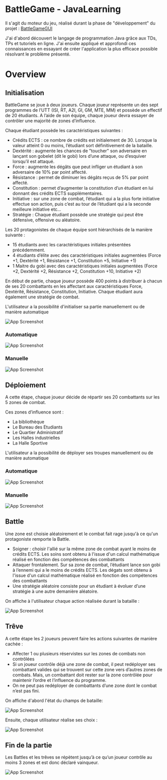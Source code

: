 
# BattleGame - JavaLearning

Il s'agit du moteur du jeu, réalisé durant la phase de "développement" du projet : [BattleGameGUI](https://github.com/Younnsss/JavaLearning_BattleGameGUI)

J'ai d'abord découvert le langage de programmation Java grâce aux TDs, TPs et tutoriels en ligne. J'ai ensuite appliqué et approfondi ces connaissances en essayant de créer l'application la plus efficace possible résolvant le problème présenté.

# Overview

## Initialisation

BattleGame se joue à deux joueurs. Chaque
joueur représente un des sept programmes de l’UTT (ISI, RT, A2I, GI, GM, MTE, MM) et possède un effectif de 20
étudiants. A l’aide de son équipe, chaque joueur devra essayer de contrôler une majorité de zones d’influence.

Chaque étudiant possède les caractéristiques suivantes :
- Crédits ECTS : ce nombre de crédits est initialement de 30. Lorsque la valeur atteint 0 ou moins, l’étudiant sort définitivement de la bataille.
- Dextérité : augmente les chances de "toucher" son adversaire en lançant son gobelet (dit le gobi) lors d’une attaque, ou d’esquiver lorsqu’il est attaqué. 
- Force : augmente les dégâts que peut infliger un étudiant à son adversaire de 10% par point affecté. 
- Résistance : permet de diminuer les dégâts reçus de 5% par point affecté.
- Constitution : permet d’augmenter la constitution d’un étudiant en lui donnant des crédits ECTS supplémentaires.
- Initiative : sur une zone de combat, l’étudiant qui a la plus forte initiative effectue son action, puis c’est au tour de l’étudiant qui a la seconde meilleure initiative etc… 
- Stratégie : Chaque étudiant possède une stratégie qui peut être défensive, offensive ou aléatoire.

Les 20 protagonistes de chaque équipe sont hiérarchisés de la manière suivante :
- 15 étudiants avec les caractéristiques initiales présentées précédemment.
- 4 étudiants d’élite avec des caractéristiques initiales augmentées (Force +1, Dextérité +1, Résistance +1, Constitution +5, Initiative +1)
- 1 Maitre du gobi avec des caractéristiques initiales augmentées (Force +2, Dextérité +2, Résistance +2, Constitution +10, Initiative +2)

En début de partie, chaque joueur possède 400 points à distribuer à chacun de ses 20 combattants en les affectant
aux caractéristiques Force, Dextérité, Résistance, Constitution, Initiative. Chaque étudiant aura également une stratégie de combat.

L'utilisateur a la possibilité d'initialiser sa partie manuellement ou de manière automatique
 
![App Screenshot](src/readme/manaut.png)

### Automatique

![App Screenshot](src/readme/iniauto.png)

### Manuelle

![App Screenshot](src/readme/iniman.png)

## Déploiement

A cette étape, chaque joueur décide de répartir ses 20 combattants sur les 5 zones de combat.

Ces zones d’influence sont :
- La bibliothèque
- Le Bureau des Etudiants
- Le Quartier Administratif
- Les Halles industrielles
- La Halle Sportive

L'utilisateur a la possibilité de déployer ses troupes manuellement ou de manière automatique

### Automatique

![App Screenshot](src/readme/depauto.png)

### Manuelle

![App Screenshot](src/readme/depman.png)

## Battle

Une zone est choisie aléatoirement et le combat fait rage jusqu'à ce qu'un protagoniste remporte la Battle.

- Soigner : choisir l'allié sur la même zone de combat ayant le moins de crédits ECTS. Les soins sont obtenu à l'issue d'un calcul mathématique réalisé en fonction des compétences des combattants
- Attaquer frontalement. Sur sa zone de combat, l’étudiant lance son gobi à l’ennemi qui a le moins de crédits ECTS. Les dégats sont obtenu à l'issue d'un calcul mathématique réalisé en fonction des compétences des combattants
- Une stratégie aléatoire consiste pour un étudiant à évoluer d’une stratégie à une autre demanière aléatoire.

On affiche à l'utilisateur chaque action réalisée durant la bataille : 

![App Screenshot](src/readme/battle.png)



## Trêve

A cette étape les 2 joueurs peuvent faire les actions suivantes de manière cachée :
- Affecter 1 ou plusieurs réservistes sur les zones de combats non contrôlées
- Si un joueur contrôle déjà une zone de combat, il peut redéployer ses combattant valides qui se trouvent sur cette zone vers d’autres zones de combats. Mais, un combattant doit rester sur la zone contrôlée pour maintenir l’ordre et l’influence du programme. 
- On ne peut pas redéployer de combattants d’une zone dont le combat n’est pas fini.

On affiche d'abord l'état du champs de bataille:

![App Screenshot](src/readme/treve1.png)

Ensuite, chaque utilisateur réalise ses choix :

![App Screenshot](src/readme/treve2.png)

## Fin de la partie

Les Battles et les trêves se répètent jusqu’à ce qu’un joueur contrôle au moins 3 zones et est donc déclaré vainqueur.

![App Screenshot](src/readme/end.png)